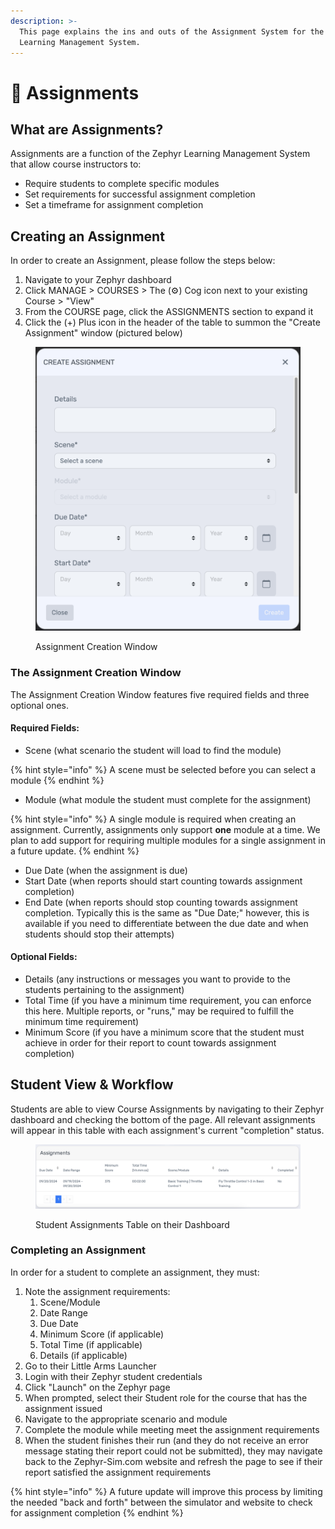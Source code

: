 ```yaml
---
description: >-
  This page explains the ins and outs of the Assignment System for the Zephyr
  Learning Management System.
---
```


# 📑 Assignments

## What are Assignments?

Assignments are a function of the Zephyr Learning Management System that allow course instructors to:&#x20;

* Require students to complete specific modules
* Set requirements for successful assignment completion
* Set a timeframe for assignment completion

## Creating an Assignment

In order to create an Assignment, please follow the steps below:

1. Navigate to your Zephyr dashboard
2. Click MANAGE > COURSES > The (⚙️) Cog icon next to your existing Course > "View"
3. From the COURSE page, click the ASSIGNMENTS section to expand it
4. Click the (+) Plus icon in the header of the table to summon the "Create Assignment" window (pictured below)

<figure><img src="../.gitbook/assets/image (16).png" alt=""><figcaption><p>Assignment Creation Window</p></figcaption></figure>

### The Assignment Creation Window

The Assignment Creation Window features five required fields and three optional ones.

#### Required Fields:

* Scene (what scenario the student will load to find the module)

{% hint style="info" %}
A scene must be selected before you can select a module
{% endhint %}

* Module (what module the student must complete for the assignment)

{% hint style="info" %}
A single module is required when creating an assignment. Currently, assignments only support **one** module at a time. We plan to add support for requiring multiple modules for a single assignment in a future update.
{% endhint %}

* Due Date (when the assignment is due)
* Start Date (when reports should start counting towards assignment completion)
* End Date (when reports should stop counting towards assignment completion. Typically this is the same as "Due Date;" however, this is available if you need to differentiate between the due date and when students should stop their attempts)

#### Optional Fields:

* Details (any instructions or messages you want to provide to the students pertaining to the assignment)
* Total Time (if you have a minimum time requirement, you can enforce this here. Multiple reports, or "runs," may be required to fulfill the minimum time requirement)
* Minimum Score (if you have a minimum score that the student must achieve in order for their report to count towards assignment completion)

## Student View & Workflow

Students are able to view Course Assignments by navigating to their Zephyr dashboard and checking the bottom of the page. All relevant assignments will appear in this table with each assignment's current "completion" status.

<figure><img src="../.gitbook/assets/image (1) (1) (1) (1) (1).png" alt=""><figcaption><p>Student Assignments Table on their Dashboard</p></figcaption></figure>

### Completing an Assignment

In order for a student to complete an assignment, they must:

1. Note the assignment requirements:
   1. Scene/Module
   2. Date Range
   3. Due Date
   4. Minimum Score (if applicable)
   5. Total Time (if applicable)
   6. Details (if applicable)
2. Go to their Little Arms Launcher
3. Login with their Zephyr student credentials
4. Click "Launch" on the Zephyr page
5. When prompted, select their Student role for the course that has the assignment issued
6. Navigate to the appropriate scenario and module
7. Complete the module while meeting meet the assignment requirements
8. When the student finishes their run (and they do not receive an error message stating their report could not be submitted), they may navigate back to the Zephyr-Sim.com website and refresh the page to see if their report satisfied the assignment requirements

{% hint style="info" %}
A future update will improve this process by limiting the needed "back and forth" between the simulator and website to check for assignment completion
{% endhint %}
